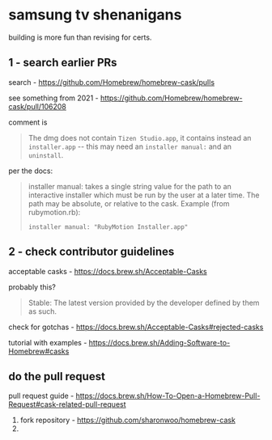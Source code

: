 # samsung tv shenanigans

building is more fun than revising for certs.

## 1 - search earlier PRs

search - https://github.com/Homebrew/homebrew-cask/pulls

see something from 2021 - https://github.com/Homebrew/homebrew-cask/pull/106208

comment is 

> The dmg does not contain `Tizen Studio.app`, it contains instead an `installer.app` -- this may need an `installer manual:` and an `uninstall`.

per the docs: 

> installer manual: takes a single string value for the path to an interactive installer which must be run by the user at a later time. The path may be absolute, or relative to the cask. Example (from rubymotion.rb):
>
> ```installer manual: "RubyMotion Installer.app"```

## 2 - check contributor guidelines

acceptable casks - https://docs.brew.sh/Acceptable-Casks

probably this? 

> Stable: The latest version provided by the developer defined by them as such.

check for gotchas - https://docs.brew.sh/Acceptable-Casks#rejected-casks

tutorial with examples - https://docs.brew.sh/Adding-Software-to-Homebrew#casks

## do the pull request

pull request guide - https://docs.brew.sh/How-To-Open-a-Homebrew-Pull-Request#cask-related-pull-request

1. fork repository - https://github.com/sharonwoo/homebrew-cask
2. 